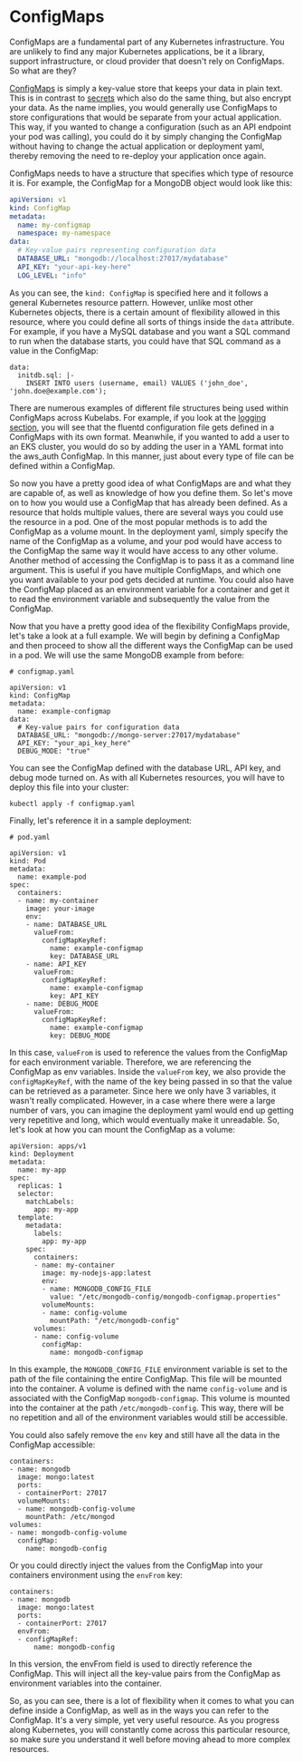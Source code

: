 # ConfigMaps

ConfigMaps are a fundamental part of any Kubernetes infrastructure. You are unlikely to find any major Kubernetes applications, be it a library, support infrastructure, or cloud provider that doesn't rely on ConfigMaps. So what are they?

[ConfigMaps](https://kubernetes.io/docs/concepts/configuration/configmap/) is simply a key-value store that keeps your data in plain text. This is in contrast to [secrets](../secerts_configmaps101/secrets-configmaps.md) which also do the same thing, but also encrypt your data. As the name implies, you would generally use ConfigMaps to store configurations that would be separate from your actual application. This way, if you wanted to change a configuration (such as an API endpoint your pod was calling), you could do it by simply changing the ConfigMap without having to change the actual application or deployment yaml, thereby removing the need to re-deploy your application once again.

ConfigMaps needs to have a structure that specifies which type of resource it is. For example, the ConfigMap for a MongoDB object would look like this:

```yaml
apiVersion: v1
kind: ConfigMap
metadata:
  name: my-configmap
  namespace: my-namespace
data:
  # Key-value pairs representing configuration data
  DATABASE_URL: "mongodb://localhost:27017/mydatabase"
  API_KEY: "your-api-key-here"
  LOG_LEVEL: "info"
```

As you can see, the `kind: ConfigMap` is specified here and it follows a general Kubernetes resource pattern. However, unlike most other Kubernetes objects, there is a certain amount of flexibility allowed in this resource, where you could define all sorts of things inside the `data` attribute. For example, if you have a MySQL database and you want a SQL command to run when the database starts, you could have that SQL command as a value in the ConfigMap:

```
data:
  initdb.sql: |-
    INSERT INTO users (username, email) VALUES ('john_doe', 'john.doe@example.com');
```

There are numerous examples of different file structures being used within ConfigMaps across Kubelabs. For example, if you look at the [logging section](../Logging101/fluentd.md), you will see that the fluentd configuration file gets defined in a ConfigMaps with its own format. Meanwhile, if you wanted to add a user to an EKS cluster, you would do so by adding the user in a YAML format into the aws_auth ConfigMap. In this manner, just about every type of file can be defined within a ConfigMap.

So now you have a pretty good idea of what ConfigMaps are and what they are capable of, as well as knowledge of how you define them. So let's move on to how you would use a ConfigMap that has already been defined. As a resource that holds multiple values, there are several ways you could use the resource in a pod. One of the most popular methods is to add the ConfigMap as a volume mount. In the deployment yaml, simply specify the name of the ConfigMap as a volume, and your pod would have access to the ConfigMap the same way it would have access to any other volume. Another method of accessing the ConfigMap is to pass it as a command line argument. This is useful if you have multiple ConfigMaps, and which one you want available to your pod gets decided at runtime. You could also have the ConfigMap placed as an environment variable for a container and get it to read the environment variable and subsequently the value from the ConfigMap.

Now that you have a pretty good idea of the flexibility ConfigMaps provide, let's take a look at a full example. We will begin by defining a ConfigMap and then proceed to show all the different ways the ConfigMap can be used in a pod. We will use the same MongoDB example from before:

```
# configmap.yaml

apiVersion: v1
kind: ConfigMap
metadata:
  name: example-configmap
data:
  # Key-value pairs for configuration data
  DATABASE_URL: "mongodb://mongo-server:27017/mydatabase"
  API_KEY: "your_api_key_here"
  DEBUG_MODE: "true"
```

You can see the ConfigMap defined with the database URL, API key, and debug mode turned on. As with all Kubernetes resources, you will have to deploy this file into your cluster:

```
kubectl apply -f configmap.yaml
```

Finally, let's reference it in a sample deployment:

```
# pod.yaml

apiVersion: v1
kind: Pod
metadata:
  name: example-pod
spec:
  containers:
  - name: my-container
    image: your-image
    env:
    - name: DATABASE_URL
      valueFrom:
        configMapKeyRef:
          name: example-configmap
          key: DATABASE_URL
    - name: API_KEY
      valueFrom:
        configMapKeyRef:
          name: example-configmap
          key: API_KEY
    - name: DEBUG_MODE
      valueFrom:
        configMapKeyRef:
          name: example-configmap
          key: DEBUG_MODE
```

In this case, `valueFrom` is used to reference the values from the ConfigMap for each environment variable. Therefore, we are referencing the ConfigMap as env variables. Inside the `valueFrom` key, we also provide the `configMapKeyRef`, with the name of the key being passed in so that the value can be retrieved as a parameter. Since here we only have 3 variables, it wasn't really complicated. However, in a case where there were a large number of vars, you can imagine the deployment yaml would end up getting very repetitive and long, which would eventually make it unreadable. So, let's look at how you can mount the ConfigMap as a volume:

```
apiVersion: apps/v1
kind: Deployment
metadata:
  name: my-app
spec:
  replicas: 1
  selector:
    matchLabels:
      app: my-app
  template:
    metadata:
      labels:
        app: my-app
    spec:
      containers:
      - name: my-container
        image: my-nodejs-app:latest
        env:
        - name: MONGODB_CONFIG_FILE
          value: "/etc/mongodb-config/mongodb-configmap.properties"
        volumeMounts:
        - name: config-volume
          mountPath: "/etc/mongodb-config"
      volumes:
      - name: config-volume
        configMap:
          name: mongodb-configmap

```

In this example, the `MONGODB_CONFIG_FILE` environment variable is set to the path of the file containing the entire ConfigMap. This file will be mounted into the container. A volume is defined with the name `config-volume` and is associated with the ConfigMap `mongodb-configmap`. This volume is mounted into the container at the path `/etc/mongodb-config`. This way, there will be no repetition and all of the environment variables would still be accessible.

You could also safely remove the `env` key and still have all the data in the ConfigMap accessible:

```
containers:
- name: mongodb
  image: mongo:latest
  ports:
  - containerPort: 27017
  volumeMounts:
  - name: mongodb-config-volume
    mountPath: /etc/mongod
volumes:
- name: mongodb-config-volume
  configMap:
    name: mongodb-config
```

Or you could directly inject the values from the ConfigMap into your containers environment using the `envFrom` key:

```
containers:
- name: mongodb
  image: mongo:latest
  ports:
  - containerPort: 27017
  envFrom:
  - configMapRef:
      name: mongodb-config
```

In this version, the envFrom field is used to directly reference the ConfigMap. This will inject all the key-value pairs from the ConfigMap as environment variables into the container. 

So, as you can see, there is a lot of flexibility when it comes to what you can define inside a ConfigMap, as well as in the ways you can refer to the ConfigMap. It's a very simple, yet very useful resource. As you progress along Kubernetes, you will constantly come across this particular resource, so make sure you understand it well before moving ahead to more complex resources.